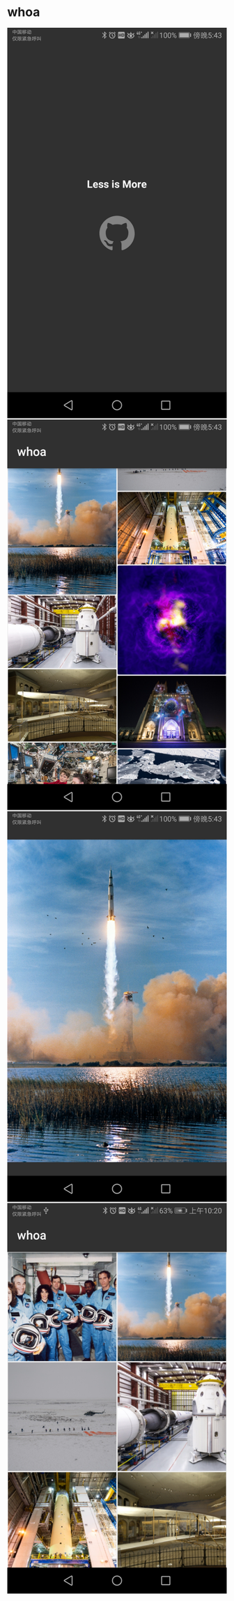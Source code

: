 # whoa

![](https://github.com/linc2017/whoa/blob/master/Screenshot_20190126-174319.jpg)
![](https://github.com/linc2017/whoa/blob/master/Screenshot_20190126-174328.jpg)
![](https://github.com/linc2017/whoa/blob/master/Screenshot_20190126-174341.jpg)
![](https://github.com/linc2017/whoa/blob/master/Screenshot_20190129-102037.jpg)
